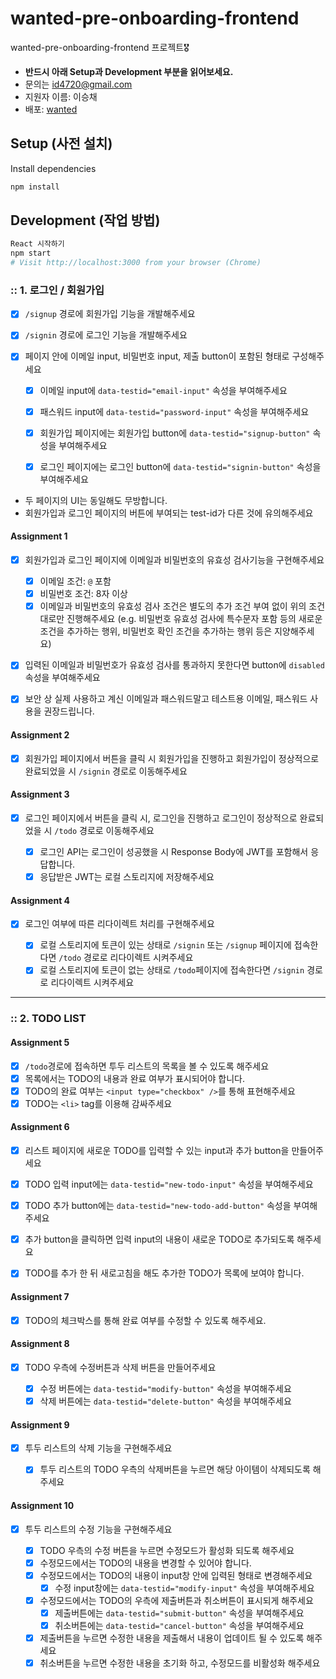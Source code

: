 # wanted-pre-onboarding-frontend

wanted-pre-onboarding-frontend 프로젝트🎖

- **반드시 아래 Setup과 Development 부분을 읽어보세요.**
- 문의는 id4720@gmail.com
- 지원자 이름: 이승채
- 배포: [wanted](https://wanted-pre-onboarding-frontend-henna-sigma.vercel.app/)
## Setup (사전 설치)

Install dependencies

```sh
npm install
```

## Development (작업 방법)

```sh
React 시작하기
npm start
# Visit http://localhost:3000 from your browser (Chrome)
```

### :: 1. 로그인 / 회원가입

- [X] `/signup` 경로에 회원가입 기능을 개발해주세요
- [X] `/signin` 경로에 로그인 기능을 개발해주세요
- [X] 페이지 안에 이메일 input, 비밀번호 input, 제출 button이 포함된 형태로 구성해주세요

  - [X] 이메일 input에 `data-testid="email-input"` 속성을 부여해주세요
  - [X] 패스워드 input에 `data-testid="password-input"` 속성을 부여해주세요
  - [X] 회원가입 페이지에는 회원가입 button에 `data-testid="signup-button"` 속성을 부여해주세요
  - [X] 로그인 페이지에는 로그인 button에 `data-testid="signin-button"` 속성을 부여해주세요


- 두 페이지의 UI는 동일해도 무방합니다.
- 회원가입과 로그인 페이지의 버튼에 부여되는 test-id가 다른 것에 유의해주세요

#### Assignment 1

- [X] 회원가입과 로그인 페이지에 이메일과 비밀번호의 유효성 검사기능을 구현해주세요

  - [X] 이메일 조건: `@` 포함
  - [X] 비밀번호 조건: 8자 이상
  - [X] 이메일과 비밀번호의 유효성 검사 조건은 별도의 추가 조건 부여 없이 위의 조건대로만 진행해주세요 (e.g. 비밀번호 유효성 검사에 특수문자 포함 등의 새로운 조건을 추가하는 행위, 비밀번호 확인 조건을 추가하는 행위 등은 지양해주세요)

- [X] 입력된 이메일과 비밀번호가 유효성 검사를 통과하지 못한다면 button에 `disabled` 속성을 부여해주세요
- [X] 보안 상 실제 사용하고 계신 이메일과 패스워드말고 테스트용 이메일, 패스워드 사용을 권장드립니다.

#### Assignment 2

- [X] 회원가입 페이지에서 버튼을 클릭 시 회원가입을 진행하고 회원가입이 정상적으로 완료되었을 시 `/signin` 경로로 이동해주세요

#### Assignment 3

- [X] 로그인 페이지에서 버튼을 클릭 시, 로그인을 진행하고 로그인이 정상적으로 완료되었을 시 `/todo` 경로로 이동해주세요

  - [X] 로그인 API는 로그인이 성공했을 시 Response Body에 JWT를 포함해서 응답합니다.
  - [X] 응답받은 JWT는 로컬 스토리지에 저장해주세요

#### Assignment 4

- [X] 로그인 여부에 따른 리다이렉트 처리를 구현해주세요

  - [X] 로컬 스토리지에 토큰이 있는 상태로 `/signin` 또는 `/signup` 페이지에 접속한다면 `/todo` 경로로 리다이렉트 시켜주세요
  - [X] 로컬 스토리지에 토큰이 없는 상태로 `/todo`페이지에 접속한다면 `/signin` 경로로 리다이렉트 시켜주세요

---

### :: 2. TODO LIST

#### Assignment 5

- [X] `/todo`경로에 접속하면 투두 리스트의 목록을 볼 수 있도록 해주세요
- [X] 목록에서는 TODO의 내용과 완료 여부가 표시되어야 합니다.
- [X] TODO의 완료 여부는 `<input type="checkbox" />`를 통해 표현해주세요
- [X] TODO는 `<li>` tag를 이용해 감싸주세요

#### Assignment 6

- [X] 리스트 페이지에 새로운 TODO를 입력할 수 있는 input과 추가 button을 만들어주세요

- [X] TODO 입력 input에는 `data-testid="new-todo-input"` 속성을 부여해주세요
- [X] TODO 추가 button에는 `data-testid="new-todo-add-button"` 속성을 부여해주세요
- [X] 추가 button을 클릭하면 입력 input의 내용이 새로운 TODO로 추가되도록 해주세요
- [X] TODO를 추가 한 뒤 새로고침을 해도 추가한 TODO가 목록에 보여야 합니다.

#### Assignment 7

- [X] TODO의 체크박스를 통해 완료 여부를 수정할 수 있도록 해주세요.

#### Assignment 8

- [X] TODO 우측에 수정버튼과 삭제 버튼을 만들어주세요

  - [X] 수정 버튼에는 `data-testid="modify-button"` 속성을 부여해주세요
  - [X] 삭제 버튼에는 `data-testid="delete-button"` 속성을 부여해주세요

#### Assignment 9

- [X] 투두 리스트의 삭제 기능을 구현해주세요

  - [X] 투두 리스트의 TODO 우측의 삭제버튼을 누르면 해당 아이템이 삭제되도록 해주세요

#### Assignment 10

- [X] 투두 리스트의 수정 기능을 구현해주세요

  - [X] TODO 우측의 수정 버튼을 누르면 수정모드가 활성화 되도록 해주세요
  - [X] 수정모드에서는 TODO의 내용을 변경할 수 있어야 합니다.
  - [X] 수정모드에서는 TODO의 내용이 input창 안에 입력된 형태로 변경해주세요
    - [X] 수정 input창에는 `data-testid="modify-input"` 속성을 부여해주세요
  - [X] 수정모드에서는 TODO의 우측에 제출버튼과 취소버튼이 표시되게 해주세요
    - [X] 제출버튼에는 `data-testid="submit-button"` 속성을 부여해주세요
    - [X] 취소버튼에는 `data-testid="cancel-button"` 속성을 부여해주세요
  - [X] 제출버튼을 누르면 수정한 내용을 제출해서 내용이 업데이트 될 수 있도록 해주세요
  - [X] 취소버튼을 누르면 수정한 내용을 초기화 하고, 수정모드를 비활성화 해주세요
